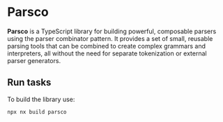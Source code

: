 # Parsco

**Parsco** is a TypeScript library for building powerful, composable parsers using the parser combinator pattern. It provides a set of small, reusable parsing tools that can be combined to create complex grammars and interpreters, all without the need for separate tokenization or external parser generators.

## Run tasks

To build the library use:

```sh
npx nx build parsco
```
